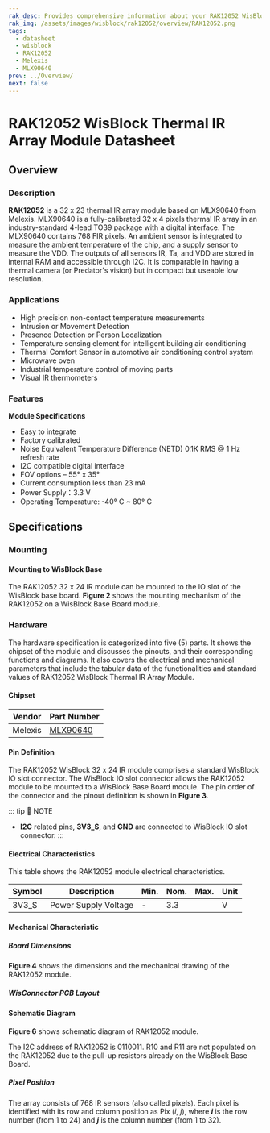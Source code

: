 ```yaml
---
rak_desc: Provides comprehensive information about your RAK12052 WisBlock Thermal IR Array Module to help you use it. This information includes technical specifications, characteristics, and requirements, and it also discusses the device components.
rak_img: /assets/images/wisblock/rak12052/overview/RAK12052.png
tags:
  - datasheet
  - wisblock
  - RAK12052
  - Melexis
  - MLX90640
prev: ../Overview/
next: false
---
```


# RAK12052 WisBlock Thermal IR Array Module Datasheet

## Overview
<rk-img
  src="/assets/images/wisblock/rak12052/datasheet/rak12052-front-back.png"
  width="60%"
  caption="RAK12052 WisBlock Thermal IR Array Module"
/>

### Description

**RAK12052** is a 32&nbsp;x&nbsp;23 thermal IR array module based on MLX90640 from Melexis. MLX90640 is a fully-calibrated 32&nbsp;x&nbsp;4 pixels thermal IR array in an industry-standard 4-lead TO39 package with a digital interface. The MLX90640 contains 768&nbsp;FIR pixels. An ambient sensor is integrated to measure the ambient temperature of the chip, and a supply sensor to measure the VDD. The outputs of all sensors IR, Ta, and VDD are stored in internal RAM and accessible through I2C. It is comparable in having a thermal camera (or Predator's vision) but in compact but useable low resolution.

### Applications

- High precision non-contact temperature measurements
- Intrusion or Movement Detection
- Presence Detection or Person Localization
- Temperature sensing element for intelligent building air conditioning
- Thermal Comfort Sensor in automotive air conditioning control system
- Microwave oven
- Industrial temperature control of moving parts
- Visual IR thermometers

### Features

**Module Specifications**
- Easy to integrate
- Factory calibrated
- Noise Equivalent Temperature Difference (NETD) 0.1K&nbsp;RMS @ 1&nbsp;Hz refresh rate
- I2C compatible digital interface
- FOV options – 55°&nbsp;x&nbsp;35°
- Current consumption less than 23&nbsp;mA
- Power Supply：3.3&nbsp;V
- Operating Temperature: -40°&nbsp;C ~ 80°&nbsp;C

## Specifications

### Mounting

#### Mounting to WisBlock Base

The RAK12052 32&nbsp;x&nbsp;24 IR module can be mounted to the IO slot of the WisBlock base board. **Figure 2** shows the mounting mechanism of the RAK12052 on a WisBlock Base Board module.

<rk-img
  src="/assets/images/wisblock/rak12052/datasheet/RAK12052_mount_to_wisbase.png"
  width="50%"
  caption="RAK12052 WisBlock Thermal IR Array Module Mounting"
/>

### Hardware

The hardware specification is categorized into five (5) parts. It shows the chipset of the module and discusses the pinouts, and their corresponding functions and diagrams. It also covers the electrical and mechanical parameters that include the tabular data of the functionalities and standard values of RAK12052 WisBlock Thermal IR Array Module.

#### Chipset

| Vendor  | Part Number                                                                                  |
| ------- | -------------------------------------------------------------------------------------------- |
| Melexis | [MLX90640](https://www.melexis.com/en/documents/documentation/datasheets/datasheet-mlx90640) |

#### Pin Definition

The RAK12052 WisBlock 32&nbsp;x&nbsp;24 IR module comprises a standard WisBlock IO slot connector. The WisBlock IO slot connector allows the RAK12052 module to be mounted to a WisBlock Base Board module. The pin order of the connector and the pinout definition is shown in **Figure 3**.

::: tip 📝 NOTE
- **I2C** related pins, **3V3_S**, and **GND** are connected to WisBlock IO slot connector.
:::

<rk-img
  src="/assets/images/wisblock/rak12052/datasheet/RAK12052_pinout.png"
  width="40%"
  caption="RAK12052 WisBlock Thermal IR Array Module Pinout"
/>

#### Electrical Characteristics

This table shows the RAK12052 module electrical characteristics.

| **Symbol** | Description          | **Min.** | **Nom.** | **Max.** | **Unit** |
| ---------- | -------------------- | -------- | -------- | -------- | -------- |
| 3V3_S      | Power Supply Voltage | -        | 3.3      |          | V        |


#### Mechanical Characteristic

##### Board Dimensions

**Figure 4** shows the dimensions and the mechanical drawing of the RAK12052 module.

<rk-img
  src="/assets/images/wisblock/rak12052/datasheet/RAK12052_mechanic_drawing.png"
  width="70%"
  caption="RAK12052 WisBlock Thermal IR Array Module Mechanical Drawing"
/>

##### WisConnector PCB Layout

<rk-img
  src="/assets/images/wisblock/rak12052/datasheet/MxxS1003K6M.png"
  width="100%"
  caption="WisConnector PCB footprint and recommendations"
/>

#### Schematic Diagram

**Figure 6** shows schematic diagram of RAK12052 module.

The I2C address of RAK12052 is 0110011. R10 and R11 are not populated on the RAK12052 due to the pull-up resistors already on the WisBlock Base Board.

<rk-img
  src="/assets/images/wisblock/rak12052/datasheet/RAK12052_schematic.png"
  width="100%"
  caption="RAK12052 WisBlock Thermal IR Array Module Schematic"
/>

##### Pixel Position

The array consists of 768 IR sensors (also called pixels). Each pixel is identified with its row and column position as Pix (*i*, *j*), where ***i*** is the row number (from 1 to 24) and ***j*** is the column number (from 1 to 32).

<rk-img
  src="/assets/images/wisblock/rak12052/datasheet/RAK12052_pixel.png"
  width="50%"
  caption="Pixel in the whole FOV"
/>

<rk-img
  src="/assets/images/wisblock/rak12052/datasheet/RAK12052_view.png"
  width="50%"
  caption="RAK12052 WisBlock 32x24 IR Module View"
/>
